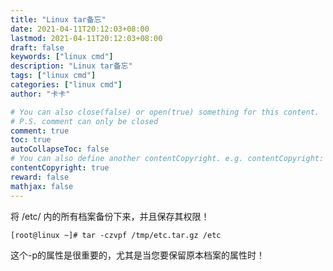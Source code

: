 ```yaml
---
title: "Linux tar备忘"
date: 2021-04-11T20:12:03+08:00
lastmod: 2021-04-11T20:12:03+08:00
draft: false
keywords: ["linux cmd"]
description: "Linux tar备忘"
tags: ["linux cmd"]
categories: ["linux cmd"]
author: "卡卡"

# You can also close(false) or open(true) something for this content.
# P.S. comment can only be closed
comment: true
toc: true
autoCollapseToc: false
# You can also define another contentCopyright. e.g. contentCopyright: "This is another copyright."
contentCopyright: true
reward: false
mathjax: false
---
```


将 /etc/ 内的所有档案备份下来，并且保存其权限！

    [root@linux ~]# tar -czvpf /tmp/etc.tar.gz /etc
    
这个-p的属性是很重要的，尤其是当您要保留原本档案的属性时！
